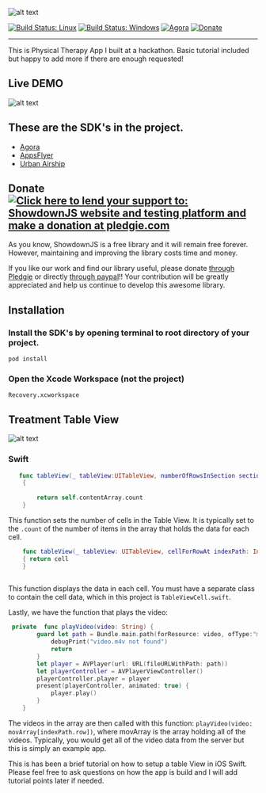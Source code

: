 ![alt text](https://www.evernote.com/shard/s689/sh/159e6315-3d65-4374-a309-bebe7787f0d2/ae66a31a436f945e/res/96657d6a-7b87-4ad0-bf2a-c863e85d35ed/skitch.png?resizeSmall&width=832)

[![Build Status: Linux](https://travis-ci.org/showdownjs/showdown.svg?branch=master)](https://travis-ci.org/showdownjs/showdown)
[![Build Status: Windows](https://ci.appveyor.com/api/projects/status/github/showdownjs/showdown?branch=master&svg=true)](https://ci.appveyor.com/project/tivie/showdown/branch/master)
[![Agora](https://badge.fury.io/js/showdown.svg)](http://badge.fury.io/js/showdown)
[![Donate](https://img.shields.io/badge/Donate-PayPal-green.svg)](https://www.paypal.me/tiviesantos)

------

This is Physical Therapy App I built at a hackathon.  Basic tutorial included but happy to add more if there are enough requested!

## Live DEMO

![alt text](https://media.giphy.com/media/xULW8JAhnstlDue5Uc/giphy.gif)


## These are the SDK's in the project.

 - [Agora](https://github.com/agoraIO)
 - [AppsFlyer](https://github.com/AppsFlyerSDK/)
 - [Urban Airship](https://github.com/urbanairship)

## Donate [![Click here to lend your support to: ShowdownJS website and testing platform and make a donation at pledgie.com](https://pledgie.com/campaigns/35166.png?skin_name=chrome)](https://pledgie.com/campaigns/35166)

As you know, ShowdownJS is a free library and it will remain free forever. However, maintaining and improving the library costs time and money.

If you like our work and find our library useful, please donate [through Pledgie](https://pledgie.com/campaigns/35166) or directly [through paypal](https://www.paypal.me/tiviesantos)!! Your contribution will be greatly appreciated and help us continue to develop this awesome library.

## Installation

### Install the SDK's by opening terminal to root directory of your project.

    pod install

### Open the Xcode Workspace (not the project)

    Recovery.xcworkspace



## Treatment Table View

![alt text](https://www.evernote.com/shard/s689/sh/9ab12a82-2210-4c7a-992f-4f71499a0596/644a60765f62f2e9/res/779b2d62-74e7-4f31-9aa3-d10c51290e01/skitch.png?resizeSmall&width=832)

### Swift

```swift
   func tableView(_ tableView:UITableView, numberOfRowsInSection section:Int) -> Int
    {
        
        return self.contentArray.count
    }
```
This function sets the number of cells in the Table View.   It is typically set to the ```.count``` of the number of items in the array that holds the data for each cell.


```swift
    func tableView(_ tableView: UITableView, cellForRowAt indexPath: IndexPath) -> UITableViewCell
    { return cell
    }
    
```
This function displays the data in each cell.  You must have a separate class to contain the cell data, which in this project is ```TableViewCell.swift```.

Lastly, we have the function that plays the video:

```swift
 private  func playVideo(video: String) {
        guard let path = Bundle.main.path(forResource: video, ofType:"m4v") else {
            debugPrint("video.m4v not found")
            return
        }
        let player = AVPlayer(url: URL(fileURLWithPath: path))
        let playerController = AVPlayerViewController()
        playerController.player = player
        present(playerController, animated: true) {
            player.play()
        }
    }
```
The videos in the array are then called with this function: ```playVideo(video: movArray[indexPath.row])```, where movArray is the array holding all of the videos.  Typically, you would get all of the video data from the server but this is simply an example app.

This is has been a brief tutorial on how to setup a table View in iOS Swift.  Please feel free to ask questions on how the app is build and I will add tutorial points later if needed.


